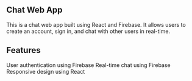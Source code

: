 ## Chat Web App
This is a chat web app built using React and Firebase. It allows users to create an account, sign in, and chat with other users in real-time.

## Features
User authentication using Firebase
Real-time chat using Firebase
Responsive design using React
